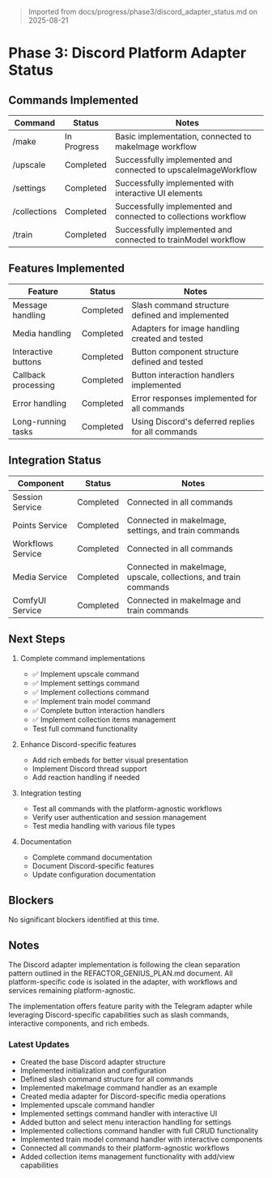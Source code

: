 > Imported from docs/progress/phase3/discord_adapter_status.md on 2025-08-21

# Phase 3: Discord Platform Adapter Status

## Commands Implemented

| Command     | Status      | Notes                                                     |
|-------------|-------------|-----------------------------------------------------------|
| /make       | In Progress | Basic implementation, connected to makeImage workflow     |
| /upscale    | Completed   | Successfully implemented and connected to upscaleImageWorkflow |
| /settings   | Completed   | Successfully implemented with interactive UI elements      |
| /collections| Completed   | Successfully implemented and connected to collections workflow |
| /train      | Completed   | Successfully implemented and connected to trainModel workflow |

## Features Implemented

| Feature               | Status      | Notes                                            |
|-----------------------|-------------|--------------------------------------------------|
| Message handling      | Completed   | Slash command structure defined and implemented  |
| Media handling        | Completed   | Adapters for image handling created and tested   |
| Interactive buttons   | Completed   | Button component structure defined and tested    |
| Callback processing   | Completed   | Button interaction handlers implemented          |
| Error handling        | Completed   | Error responses implemented for all commands     |
| Long-running tasks    | Completed   | Using Discord's deferred replies for all commands|

## Integration Status

| Component             | Status      | Notes                                            |
|-----------------------|-------------|--------------------------------------------------|
| Session Service       | Completed   | Connected in all commands                        |
| Points Service        | Completed   | Connected in makeImage, settings, and train commands |
| Workflows Service     | Completed   | Connected in all commands                        |
| Media Service         | Completed   | Connected in makeImage, upscale, collections, and train commands |
| ComfyUI Service       | Completed   | Connected in makeImage and train commands        |

## Next Steps

1. Complete command implementations
   - ✅ Implement upscale command
   - ✅ Implement settings command
   - ✅ Implement collections command
   - ✅ Implement train model command
   - ✅ Complete button interaction handlers
   - ✅ Implement collection items management
   - Test full command functionality

2. Enhance Discord-specific features
   - Add rich embeds for better visual presentation
   - Implement Discord thread support
   - Add reaction handling if needed

3. Integration testing
   - Test all commands with the platform-agnostic workflows
   - Verify user authentication and session management
   - Test media handling with various file types

4. Documentation
   - Complete command documentation
   - Document Discord-specific features
   - Update configuration documentation

## Blockers

No significant blockers identified at this time.

## Notes

The Discord adapter implementation is following the clean separation pattern outlined in the REFACTOR_GENIUS_PLAN.md document. All platform-specific code is isolated in the adapter, with workflows and services remaining platform-agnostic.

The implementation offers feature parity with the Telegram adapter while leveraging Discord-specific capabilities such as slash commands, interactive components, and rich embeds.

### Latest Updates

- Created the base Discord adapter structure
- Implemented initialization and configuration
- Defined slash command structure for all commands
- Implemented makeImage command handler as an example
- Created media adapter for Discord-specific media operations
- Implemented upscale command handler
- Implemented settings command handler with interactive UI
- Added button and select menu interaction handling for settings
- Implemented collections command handler with full CRUD functionality
- Implemented train model command handler with interactive components
- Connected all commands to their platform-agnostic workflows
- Added collection items management functionality with add/view capabilities 